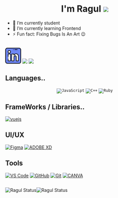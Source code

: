 <div align="center">
  <h1>I'm Ragul <img src="https://media.giphy.com/media/hvRJCLFzcasrR4ia7z/giphy.gif" width="25px"> </h1>
</div>


- 🔭 I’m currently student
- 🌱 I’m currently learning Frontend
- ⚡ Fun fact: Fixing Bugs Is An Art 😉

##

 <a align="center" href="https://www.linkedin.com/in/ragul-rajkumar-4b7246195"><img height="50" src="https://raw.githubusercontent.com/8bithemant/8bithemant/master/linkedin.png?raw=true"></a>
    <a align="center" href="https://www.instagram.com/ragul.r_3/"><img height="50" src="https://static.wixstatic.com/media/33091b_1a81d2bc9b674bb9856e648b2917a76f~mv2.gif"></a>
      <a align="center" href="https://dribbble.com/RAGULR"><img height="50"  src="https://cdn.dribbble.com/users/1041961/screenshots/2485936/alchemy-dribbble-icon2.gif"></a>
    
##


 ## Languages..
 
<div align="center">
	<code><img height="50" src="https://user-images.githubusercontent.com/25181517/117447155-6a868a00-af3d-11eb-9cfe-245df15c9f3f.png" alt="JavaScript" title="JavaScript" /></code>
	<code><img height="50" src="https://user-images.githubusercontent.com/25181517/192106073-90fffafe-3562-4ff9-a37e-c77a2da0ff58.png" alt="C++" title="C++" /></code>
	<code><img height="50" src="https://user-images.githubusercontent.com/25181517/192603745-7d34df9e-7756-4756-a539-6a61badf7a80.png" alt="Ruby" title="Ruby" /></code>
</div>

## FrameWorks / Libraries..

[<img alt="vuejs" src="https://img.shields.io/badge/Vue.js-35495E?style=for-the-badge&logo=vuedotjs&logoColor=4FC08" />]()

## UI/UX

[<img alt="Figma" src="https://img.shields.io/badge/figma%20-%23F24E1E.svg?&style=for-the-badge&logo=figma&logoColor=white"/>]()
[<img alt="ADOBE XD" src="https://img.shields.io/badge/Adobe%20XD-470137?style=for-the-badge&logo=Adobe%20XD&logoColor=#FF61F6"/>]()



## Tools
[<img alt="VS Code" src="https://img.shields.io/badge/Visual_Studio_Code-0078D4?style=for-the-badge&logo=visual%20studio%20code&logoColor=white"/>]()
[<img alt="GitHub" src="https://img.shields.io/badge/github%20-%23121011.svg?&style=for-the-badge&logo=github&logoColor=white"/>]()
[<img alt="Git" src="https://img.shields.io/badge/git%20-%23F05033.svg?&style=for-the-badge&logo=git&logoColor=white"/>]()
[<img alt="CANVA" src="https://img.shields.io/badge/Canva-%2300C4CC.svg?&style=for-the-badge&logo=Canva&logoColor=white"/>]()




##

  [<img align="left" alt="Ragul Status" src="https://github-readme-stats.vercel.app/api?username=RagulRajkumar&theme=dark" />]()
  [<img align="left" alt="Ragul Status" src="https://github-readme-stats.vercel.app/api/top-langs/?username=RagulRajkumar&hide=html,css&theme=dark" />]()
